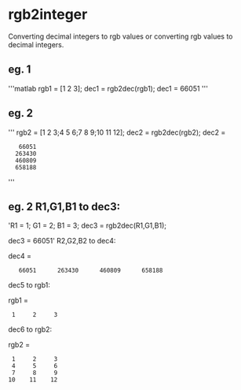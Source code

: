 # rgb2integer
Converting decimal integers to rgb values or converting rgb values to decimal integers.

## eg. 1
'''matlab
rgb1 = [1 2 3];
dec1 = rgb2dec(rgb1);
dec1 =
       66051
'''

## eg. 2
'''
rgb2 = [1 2 3;4 5 6;7 8 9;10 11 12];
dec2 = rgb2dec(rgb2);
dec2 =

       66051
      263430
      460809
      658188
'''
      
## eg. 2 R1,G1,B1 to dec3:
'R1 = 1;
G1 = 2;
B1 = 3;
dec3 = rgb2dec(R1,G1,B1);

dec3 =
       66051'
R2,G2,B2 to dec4:

dec4 =

       66051      263430      460809      658188

dec5 to rgb1:

rgb1 =

     1     2     3

dec6 to rgb2:

rgb2 =

     1     2     3
     4     5     6
     7     8     9
    10    11    12
